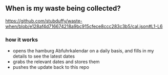 ## When is my waste being collected?
  https://github.com/stubduffy/waste-when/blob/e128af4d716674218a9bc915cfece8ccc283c3b5/cal.json#L1-L6
  
  ### how it works
  - opens the hamburg Abfuhrkalendar on a daily basis, and fills in my details to see the latest dates
  - grabs the relevant dates and stores them
  - pushes the update back to this repo
  
